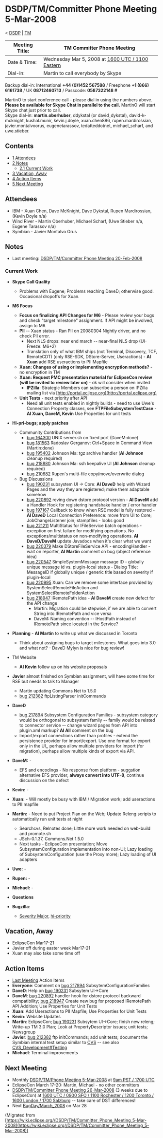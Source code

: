 

DSDP/TM/Committer Phone Meeting 5-Mar-2008
==========================================

< [DSDP](https://wiki.eclipse.org/DSDP "DSDP")‎ | [TM](./TM "DSDP/TM")

| Meeting Title: | **TM Committer Phone Meeting** |
| --- | --- |
| Date & Time: | Wednesday Mar 5, 2008 at [1600 UTC / 1100 Eastern](http://www.timeanddate.com/worldclock/meetingdetails.html?year=2008&month=3&day=5&hour=16&min=00&sec=0&p1=224&p2=159&p3=250&p4=136&p5=223&iv=1800) |
| Dial-in: | Martin to call everybody by Skype |

Backup dial-in: International **+44 (0)1452 567588** / Freephone **+1 (866) 6161738** / UK **08712460713** / Passcode: **0587322148 #**

MartinO to start conference call - please dial in using the numbers above.  
**Please be available for Skype Chat in parallel to the call.** MartinO will start Skype chat just prior to call.  
Skype dial-in: **martin.oberhuber**, ddykstal (or david\_dykstal), david-k-mcknight, kushal.munir, kevin.j.doyle, xuan.chen886, rupen.mardirossian, javier.montalvoorus, eugenetarassov, tedatteddotnet, michael\_scharf, and uwe.stieber.  

Contents
--------

*   [1 Attendees](#Attendees)
*   [2 Notes](#Notes)
    *   [2.1 Current Work](#Current-Work)
*   [3 Vacation, Away](#Vacation.2C-Away)
*   [4 Action Items](#Action-Items)
*   [5 Next Meeting](#Next-Meeting)

Attendees
---------

*   IBM - Xuan Chen, Dave McKnight, Dave Dykstal, Rupen Mardirossian, (Kevin Doyle n/a)
*   Wind River - Martin Oberhuber, Michael Scharf, (Uwe Stieber n/a, Eugene Tarassov n/a)
*   Symbian - Javier Montalvo Orus

Notes
-----

*   Last meeting: [DSDP/TM/Committer Phone Meeting 20-Feb-2008](./Committer_Phone_Meeting_20-Feb-2008 "DSDP/TM/Committer Phone Meeting 20-Feb-2008")

### Current Work

*   **Skype Call Quality**
    *   Problems with Eugene; Problems reaching DaveD; otherwise good. Occasional dropoffs for Xuan.
*   **M6 Focus**
    *   **Focus on finalizing API Changes for M6** \- Please review your bugs and check "target milestone" assignment. If API might be involved, assign to M6.
    *   **PII** \-\- Xuan status - Ran PII on 20080304 Nightly driver, and no check PII error.
        *   Next NLS drops: near end march -- near-final NLS drop (UI-Freeze: M6+2)
        *   Translation only of what IBM ships (not Terminal, Discovery, TCF, RemoteCDT) (only RSE-SDK, DStore-Server, Useractions) - **AI Xuan** add RSE useractions to PII Mapfile
    *   **Xuan: Changes of using or implementing encryption methods?** \- no encryption in TM
    *   **Xuan: Request PMC presentation material for EclipseCon review (will be invited to review later on)** \- ok will consider when invited
        *   **IPZilla**: Strategic Members can subscribe a person on IPZilla mailing list via [http://portal.eclipse.org](http://portal.eclipse.org)
    *   **Unit Tests** \- next priority after API
        *   Need all unit tests enabled in nightly builds - need to use Uwe's Connection Property classes, see **FTPFileSubsystemTestCase** \- **AI Xuan, DaveM, Kevin** Use Properties for unit tests
*   **Hi-pri-bugs; apply patches**
    *   Community Contributions from
        *   [bug 164300](https://bugs.eclipse.org/bugs/show_bug.cgi?id=164300) UNIX server.sh on fixed port (DaveM:done)
        *   [bug 181563](https://bugs.eclipse.org/bugs/show_bug.cgi?id=181563) Radoslav Gerganov: Ctrl+Space in Command View (Martin:done)
        *   [bug 195402](https://bugs.eclipse.org/bugs/show_bug.cgi?id=195402) Johnson Ma: tgz archive handler (**AI Johnson** cleanup required)
        *   [bug 218880](https://bugs.eclipse.org/bugs/show_bug.cgi?id=218880) Johnson Ma: ssh keepalive UI (**AI Johnson** cleanup required)
        *   [bug 210682](https://bugs.eclipse.org/bugs/show_bug.cgi?id=210682) Rupen's multi-file copy/move/overwrite dialog
    *   Bug Discussions
        *   [bug 190231](https://bugs.eclipse.org/bugs/show_bug.cgi?id=190231) subsystem UI -> Core: **AI DaveD** help with Wizard Pages and the way they are registered; make them adaptable somehow
        *   [bug 220892](https://bugs.eclipse.org/bugs/show_bug.cgi?id=220892) reving down dstore protocol version - **AI DaveM** add a Handler Hook for registering handshake handler / error handler
        *   [bug 197167](https://bugs.eclipse.org/bugs/show_bug.cgi?id=197167) Callback to know when RSE model is fully restored - **AI DaveD** Local Connection Preference: move from UI to Core; JobChangeListener join; stampfiles - looks good
        *   [bug 221211](https://bugs.eclipse.org/bugs/show_bug.cgi?id=221211) MultiStatus for IFileService batch operations - exception on first failure for modifying operations. No exceptions/multistatus on non-modifying operations. **AI DaveD/DaveM** update Javadocs when it's clear what we want
        *   [bug 220379](https://bugs.eclipse.org/bugs/show_bug.cgi?id=220379) Make DStoreFileService API - encodingHandler - wait on reporter, **AI Martin** comment on bug (object reference idea)
        *   [bug 220547](https://bugs.eclipse.org/bugs/show_bug.cgi?id=220547) SimpleSystemMessage message ID - globally unique message id vs. plugin-local status - Dialog Title: MessageID if globally unique / generic title based on severity if plugin-local
        *   [bug 220995](https://bugs.eclipse.org/bugs/show_bug.cgi?id=220995) Xuan: Can we remove some interface provided by SystemSelectRemoteFileAction and SystemSelectRemoteFolderAction
        *   [bug 218947](https://bugs.eclipse.org/bugs/show_bug.cgi?id=218947) IRemotePath idea - **AI DaveM** create new defect for the API change
            *   Martin: Migration could be stepwise, if we are able to convert String into IRemotePath and vice versa
            *   DaveM: Naming convention -- IHostPath instead of IRemotePath since located in the Service?

*   **Planning** \- **AI Martin** to write up what we discussed in Toronto
    *   Think about assigning bugs to target milestones. What goes into 3.0 and what not? - DaveD Mylyn is nice for bug review!
*   TM Website
    *   **AI Kevin** follow up on his website proposals
*   **Javier** almost finished on Symbian assignment, will have some time for RSE but needs to talk to Manager
    *   Martin updating Commons Net to 1.5.0
    *   [bug 212382](https://bugs.eclipse.org/bugs/show_bug.cgi?id=212382) ftpListingParser initCommands
*   **DaveD**
    *   [bug 217894](https://bugs.eclipse.org/bugs/show_bug.cgi?id=217894) Subsystem Configuration Families - subsystem category would be orthogonal to subsystem family -- family would be related to connector service -- change wizard pages from API into plugin.xml markup? **AI All** comment on the bug
    *   Import/export connections rather than profiles - extend the persistence provider for import/export. Use one format for export only in the UI,, perhaps allow multiple providers for import (for migration), perhaps allow multiple kinds of export via API.
*   **DaveM:** -
    *   EFS and encodings - No response from platform - suggstion alternative EFS provider, **always convert into UTF-8**, continue discussion on the defect
*   **Kevin:** -
*   **Xuan:** \- Will mostly be busy with IBM / Migration work; add useractions to PII mapfile
*   **Martin:** \- Need to put Project Plan on the Web; Update Releng scripts to automatically run unit tests at night
    *   Searchcvs, Relnotes done; Little more work needed on web-build and promote.sh
    *   JSch-0.1.37, Commons.Net 1.5.0
    *   Next tasks - EclipseCon presentation; Move SubsystemConfiguration implementation into non-UI; Lazy loading of SubsystemConfiguration (use the Proxy more); Lazy loading of UI adapters
*   **Uwe:** -
*   **Rupen:** -
*   **Michael:** -
*   **Questions**

*   **Bugzilla**:
    *   [Severity Major](https://bugs.eclipse.org/bugs/buglist.cgi?query_format=advanced&classification=DSDP&product=Target+Management&bug_status=UNCONFIRMED&bug_status=NEW&bug_status=ASSIGNED&bug_status=REOPENED&bug_severity=blocker&bug_severity=critical&bug_severity=major&cmdtype=doit), [hi-priority](https://bugs.eclipse.org/bugs/buglist.cgi?query_format=advanced&classification=DSDP&product=Target+Management&bug_status=UNCONFIRMED&bug_status=NEW&bug_status=ASSIGNED&bug_status=REOPENED&cmdtype=doit&field0-0-0=priority&type0-0-0=regexp&value0-0-0=P%5B12%5D&field0-0-1=bug_severity&type0-0-1=regexp&value0-0-1=blocker%7Ccritical%7Cmajor)

Vacation, Away
--------------

*   EclipseCon Mar17-21
*   Javier off during easter week Mar17-21
*   Xuan may also take some time off

Action Items
------------

*   [Last Meeting](./Committer_Phone_Meeting_20-Feb-2008#Action_Items "DSDP/TM/Committer Phone Meeting 20-Feb-2008") Action Items
*   **Everyone**: Comment on [bug 217894](https://bugs.eclipse.org/bugs/show_bug.cgi?id=217894) SubsytemConfigurationFamilies
*   **DaveD**: Help on [bug 190231](https://bugs.eclipse.org/bugs/show_bug.cgi?id=190231) Subsytem UI->Core
*   **DaveM**: [bug 220892](https://bugs.eclipse.org/bugs/show_bug.cgi?id=220892) handler hook for dstore protocol backward compatibility; [bug 218947](https://bugs.eclipse.org/bugs/show_bug.cgi?id=218947) Create new bug for proposed IRemotePath API Addition; Use Properties for Unit Tests
*   **Xuan**: Add Useractions to PII Mapfile; Use Properties for Unit Tests
*   **Kevin**: Website Updates
*   **Martin**: EclipseCon; [bug 190231](https://bugs.eclipse.org/bugs/show_bug.cgi?id=190231) Subsytem UI->Core; finish new releng; Write-up TM 3.0 Plan; Look at PropertyDescriptor issues; unit tests; Newsgroup
*   **Javier**: [bug 212382](https://bugs.eclipse.org/bugs/show_bug.cgi?id=212382) ftp initCommands; add unit tests; document the Symbian internal test setup similar to [CVS](https://bugs.eclipse.org/bugs/show_bug.cgi?id=204138#c20) \-\- see also [CVS_Development#Testing](./CVS_Development#Testing "CVS Development")
*   **Michael**: Terminal improvements

Next Meeting
------------

*   Monthly [DSDP/TM/Phone Meeting 5-Mar-2008](./Phone_Meeting_5-Mar-2008 "DSDP/TM/Phone Meeting 5-Mar-2008") at [9am PST / 1700 UTC](http://www.timeanddate.com/worldclock/fixedtime.html?month=3&day=5&year=2008&hour=16&min=00&sec=0&p1=0)
*   EclipseCon March 17-20: Martin, Michael - no other committers
*   [DSDP/TM/Committer Phone Meeting 26-Mar-2008](./Committer_Phone_Meeting_26-Mar-2008 "DSDP/TM/Committer Phone Meeting 26-Mar-2008") (3 weeks due to EclipseCon) at [1600 UTC / 0900 SFO / 1100 Rochester / 1200 Toronto / 1600 London / 1700 Salzburg](http://www.timeanddate.com/worldclock/meetingdetails.html?year=2008&month=3&day=26&hour=16&min=00&sec=0&p1=224&p2=159&p3=250&p4=136&p5=223&iv=1800) \-\- take care of DST differences!
*   Next [BugDay/March_2008](https://wiki.eclipse.org/BugDay/March_2008 "BugDay/March 2008") on Mar 28


(Migrated from [https://wiki.eclipse.org//DSDP/TM/Committer_Phone_Meeting_5-Mar-2008](https://wiki.eclipse.org//DSDP/TM/Committer_Phone_Meeting_5-Mar-2008))